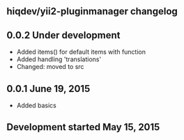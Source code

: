 hiqdev/yii2-pluginmanager changelog
-----------------------------------

## 0.0.2 Under development

- Added items() for default items with function
- Added handling 'translations'
- Changed: moved to src

## 0.0.1 June 19, 2015

- Added basics

## Development started May 15, 2015

